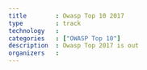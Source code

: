 ```yaml
---
title        : Owasp Top 10 2017
type         : track
technology   :
categories   : ["OWASP Top 10"]
description  : Owasp Top 2017 is out
organizers   : 
---
```

